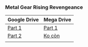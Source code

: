 ### **Metal Gear Rising Revengeance**

| Google Drive | Mega Drive |
|--------------|------------|
| [Part 1](https://docs.google.com/uc?id=1_oEkNb2qQo8LfddG2ZiFcDYvFUNGtUF7) | [Part 1](https://mega.nz/file/ENxyGLpY#Ro2_mTW7VRnqjQVE3fMCQm_CERLHFMyE6q3ZXVpA768) |
| [Part 2]() | [Ko còn](https://www.youtube.com/watch?v=dQw4w9WgXcQ) | 
|  |  |
